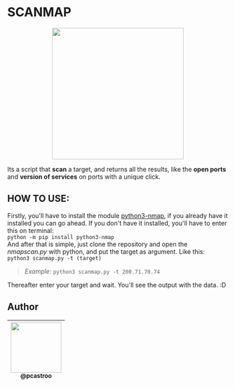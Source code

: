 # SCANMAP
<p align="center"><img src="https://nmap.org/images/nmap-screen-218x190.gif" width="300"></p>

Its a script that **scan** a target, and returns all the results, like the **open ports** and **version of services** on ports with a unique click.

## HOW TO USE:
Firstly, you'll have to install the module [python3-nmap](https://pypi.org/project/python3-nmap/), if you already have it installed you can go ahead. If you don't have it installed, you'll have to enter this on terminal:<br>
`python -m pip install python3-nmap `<br>
And after that is simple, just clone the repository and open the *nmapscan.py* with python, and put the target as argument. Like this:<br>
`python3 scanmap.py -t (target)`<br>
>*Example:* `python3 scanmap.py -t 200.71.70.74`<br>

Thereafter enter your target and wait. You'll see the output with the data. :D

## Author
| [<img src="https://avatars0.githubusercontent.com/u/49958939?s=460&u=cedd5cfc16522102c21f43f885090d97c1d053b2&v=4" width=115><br><sub>@pcastroo</sub>](https://github.com/pcastroo) |
| :---: |